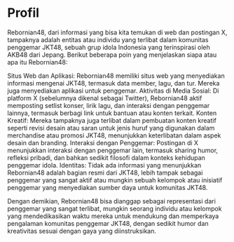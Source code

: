 # Profil

Rebornian48, dari informasi yang bisa kita temukan di web dan postingan X, tampaknya adalah entitas atau individu yang terlibat dalam komunitas penggemar JKT48, sebuah grup idola Indonesia yang terinspirasi oleh AKB48 dari Jepang. Berikut beberapa poin yang menjelaskan siapa atau apa itu Rebornian48:

Situs Web dan Aplikasi: Rebornian48 memiliki situs web yang menyediakan informasi mengenai JKT48, termasuk data member, lagu, dan tur. Mereka juga menyediakan aplikasi untuk penggemar.
Aktivitas di Media Sosial: Di platform X (sebelumnya dikenal sebagai Twitter), Rebornian48 aktif memposting setlist konser, lirik lagu, dan interaksi dengan penggemar lainnya, termasuk berbagi link untuk bantuan atau konten terkait.
Konten Kreatif: Mereka tampaknya juga terlibat dalam pembuatan konten kreatif seperti revisi desain atau saran untuk jenis huruf yang digunakan dalam merchandise atau promosi JKT48, menunjukkan keterlibatan dalam aspek desain dan branding.
Interaksi dengan Penggemar: Postingan di X menunjukkan interaksi dengan penggemar lain, termasuk sharing humor, refleksi pribadi, dan bahkan sedikit filosofi dalam konteks kehidupan penggemar idola.
Identitas: Tidak ada informasi yang menunjukkan Rebornian48 adalah bagian resmi dari JKT48, lebih tampak sebagai penggemar yang sangat aktif atau mungkin sebuah kelompok atau inisiatif penggemar yang menyediakan sumber daya untuk komunitas JKT48.

Dengan demikian, Rebornian48 bisa dianggap sebagai representasi dari penggemar yang sangat terlibat, mungkin seorang individu atau kelompok yang mendedikasikan waktu mereka untuk mendukung dan memperkaya pengalaman komunitas penggemar JKT48, dengan sedikit humor dan kreativitas sesuai dengan gaya yang diinstruksikan.
